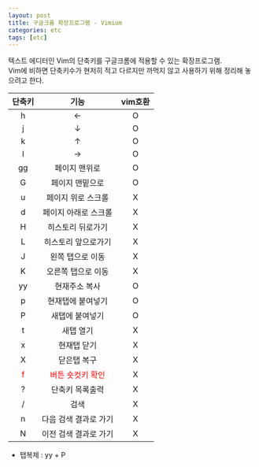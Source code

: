 ```yaml
---
layout: post
title: 구글크롬 확장프로그램 - Vimium
categories: etc
tags: [etc]
---
```


텍스트 에디터인 Vim의 단축키를 구글크롬에 적용할 수 있는 확장프로그램.  
Vim에 비하면 단축키수가 현저히 적고 다르지만 까먹지 않고 사용하기 위해 정리해 놓으려고 한다.

|단축키|기능|vim호환|
|:---:|:---:|:---:|
|h|←|O|
|j|↓|O|
|k|↑|O|
|l|→|O|
|gg|페이지 맨위로|O|
|G|페이지 맨밑으로|O|
|u|페이지 위로 스크롤|X|
|d|페이지 아래로 스크롤|X|
|H|히스토리 뒤로가기|X|
|L|히스토리 앞으로가기|X|
|J|왼쪽 탭으로 이동|X|
|K|오른쪽 탭으로 이동|X|
|yy|현재주소 복사|O|
|p|현재탭에 붙여넣기|O|
|P|새탭에 붙여넣기|O|
|t|새탭 열기|X|
|x|현재탭 닫기|X|
|X|닫은탭 복구|X|
|<span style="color:red">f</span>|<span style="color:red">버튼 숏컷키 확인</span>|X|
|?|단축키 목록출력|X|
|/|검색|X|
|n|다음 검색 결과로 가기|X|
|N|이전 검색 결과로 가기|X|


- 탭복제 : yy + P